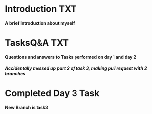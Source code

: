 #	Introduction TXT
####	A brief Introduction about myself

#	TasksQ&A TXT
####	Questions and answers to Tasks performed on day 1 and day 2

#####	Accidentally messed up part 2 of task 3, making pull request with 2 branches

#	Completed Day 3 Task
####	New Branch is task3